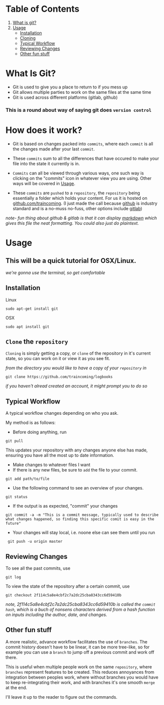 # Table of Contents

1. [What is git?](#what-is-git)
2. [Usage](#usage)
    - [Installation](#installation)
    - [Cloning](#clone-the-repository)
    - [Typical Workflow](#typical-workflow)
    - [Reviewing Changes](#reviewing-changes)
    - [Other fun stuff](#other-fun-stuff)





# What Is Git?

- Git is used to give you a place to return to if you mess up 
- Git allows multiple parties to work on the same files at the same time
- Git is used across different platforms (gitlab, github)

### This is a round about way of saying git does `version control`

# How does it work?

- Git is based on changes packed into `commits`, where each `commit` is all the changes made after your last `commit`. 

- These `commits` sum to all the differences that have occured to make your file into the state it currently is in.

- `Commits` can all be viewed through various ways, one such way is clicking on the "commits" icon in whatever view you are using. Other ways will be covered in [Usage](#usage).

- These `commits` are `pushed` to a `repository`, the `repository` being essentially a folder which holds your content. For us it is hosted on [github.com/traincoming](github.com/traincoming). (I just made the call because [github](github.com) is industry standard and is a no-muss no-fuss, other options include [gitlab](gitlab.com))

_note- fun thing about github & gitlab is that it can display [markdown](https://github.com/adam-p/markdown-here/wiki/Markdown-Cheatsheet) which gives this file the neat formatting. You could also just do plaintext._

# Usage

## This will be a quick tutorial for OSX/Linux.

_we're gonna use the terminal, so get comfortable_

## Installation 

Linux
```
sudo apt-get install git
```

OSX
```
sudo apt install git
```

## `Clone` the `repository`

`Cloning` is simply getting a copy, or `clone` of the repository in it's current state, so you can work on it or view it as you see fit.

_from the directory you would like to have a copy of your `repository` in_
```
git clone https://github.com/traincoming/logbooks
```
_if you haven't alread created an account, it might prompt you to do so_

## Typical Workflow

A typical workflow changes depending on who you ask.

My method is as follows:

- Before doing anything, run
  
```
git pull
```
This updates your repository with any changes anyone else has made, ensuring you have all the most up to date information.

- Make changes to whatever files I want
- If there is any new files, be sure to `add` the file to your commit. 
  
```
git add path/to/file
```

- Use the following command to see an overview of your changes.
  
```
git status
```

- If the output is as expected, "commit" your changes
  
```
git commit -a -m "This is a commit message, typically used to describe what changes happened, so finding this specific comit is easy in the future"
```

- Your changes will stay local, i.e. noone else can see them until you run
  
```
 git push -u origin master
```

## Reviewing Changes

To see all the past commits, use
```
git log
```

To view the state of the repository after a certain commit, use

```
git checkout 2f114c5a8e4cbf2c7a2dc25cba8343cc6d59410b
```  
_note, 2f114c5a8e4cbf2c7a2dc25cba8343cc6d59410b is called the `commit hash`, which is a buch of nonsens characters derived from a hash function on inputs including the author, date, and changes._

## Other fun stuff

A more realistic, advance workflow facilitates the use of `branches`. The commit history doesn't have to be linear, it can be more tree-like, so for example you can use a `branch` to jump off a previous commit and work off there.

This is useful when multiple people work on the same `repository`, where `branches` represent features to be created. This reduces annoyances from integration between peoples work, where without branches you would have to keep re-integrating their work, and with branches it's one smooth `merge` at the end.

I'll leave it up to the reader to figure out the commands.




